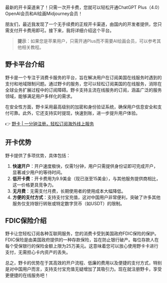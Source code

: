 最新的开卡渠道来了！只需一次开卡费，您就可以轻松开通ChatGPT Plus（4.0）OpenAI会员和AI绘画Midjourney会员！

朋友们，最近我发现了一个无手续费的正规开卡渠道，由国内的开发者提供，您只需支付开卡费用即可。接下来，我将详细介绍这个平台。

> **提示**：如果您是苹果用户，只需开通Plus而不需要AI绘画会员，可以参考其他相关教程。

## 野卡平台介绍

野卡是一个专注于消费卡服务的平台，旨在解决用户在订阅美国在线服务时遇到的支付和地域限制问题。通过野卡的服务，您可以轻松订阅美国的在线服务，消除在全球业务扩展过程中的订阅障碍。野卡支持主流在线服务的订阅，涵盖广泛的服务领域，能够满足用户多样化的需求。

在安全性方面，野卡采用最高级别的加密和身份验证系统，确保用户信息安全和支付可靠。此外，它还支持实时提现，快速到账，进一步提升用户体验。

👉 [野卡 | 一分钟注册，轻松订阅海外线上服务](https://bit.ly/bewildcard)

## 开卡优势

野卡提供了多项优势，具体包括：

1. **快速开户**：开户速度极快，仅需1分钟，用户只需提供身份证即可完成开户，显著减少用户的等待时间。
2. **低开卡费**：开卡费用为9.9美金（现已涨至15美金），与其他服务提供商相比，这一价格更具竞争力。
3. **无月费**：无需支付月费，长期使用者的使用成本大幅降低。
4. **方便的支付方式**：支持支付宝充值，这对中国用户非常便利，突破了许多其他服务仅支持银行转账或特定数字货币（如USDT）的限制。

## FDIC保险介绍

野卡让您轻松订阅各种互联网服务，您的消费卡受到美国政府FDIC保险的保护。FDIC保险是由美国政府提供的一种存款保险，旨在防止银行破产。每位存款人在每个受保银行的保险金额上限为25万美元。这意味着您可以放心使用野卡卡进行支付，无需担心卡内资产的丢失。

总之，野卡的优势在于其高效的开户流程、低廉的费用以及便捷的支付方式，特别是对中国用户而言，支持支付宝充值无疑增加了其吸引力。现在就注册野卡，享受更便捷的在线服务吧！